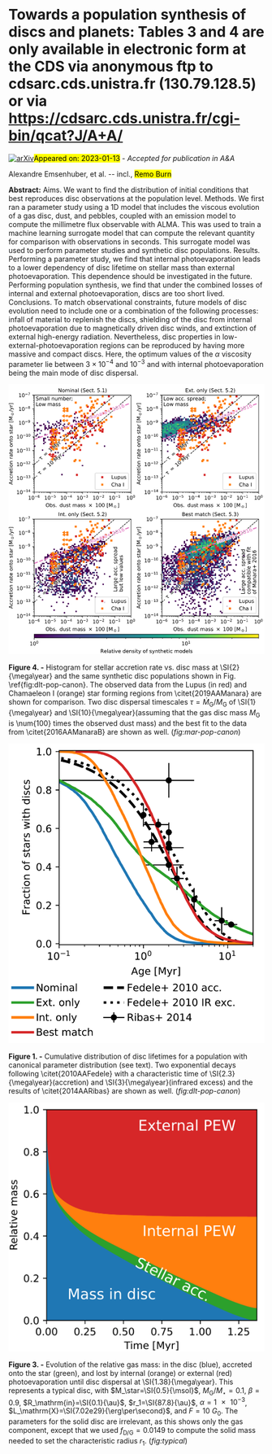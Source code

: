 <div class="macros" style="visibility:hidden;">
$\newcommand{\ensuremath}{}$
$\newcommand{\xspace}{}$
$\newcommand{\object}[1]{\texttt{#1}}$
$\newcommand{\farcs}{{.}''}$
$\newcommand{\farcm}{{.}'}$
$\newcommand{\arcsec}{''}$
$\newcommand{\arcmin}{'}$
$\newcommand{\ion}[2]{#1#2}$
$\newcommand{\textsc}[1]{\textrm{#1}}$
$\newcommand{\hl}[1]{\textrm{#1}}$
$\newcommand{\paperone}{\citetalias{2022AABurnA}}$
$\newcommand{\paperthree}{\citetalias{Disk3}}$
$\newcommand{\tabletv}{Table~3}$
$\newcommand{\tablets}{Table~4}$</div>

<div class="macros" style="visibility:hidden;">
$\newcommand{$\ensuremath$}{}$
$\newcommand{$\xspace$}{}$
$\newcommand{$\object$}[1]{\texttt{#1}}$
$\newcommand{$\farcs$}{{.}''}$
$\newcommand{$\farcm$}{{.}'}$
$\newcommand{$\arcsec$}{''}$
$\newcommand{$\arcmin$}{'}$
$\newcommand{$\ion$}[2]{#1#2}$
$\newcommand{$\textsc$}[1]{\textrm{#1}}$
$\newcommand{$\hl$}[1]{\textrm{#1}}$
$\newcommand{$\paperone$}{\citetalias{2022AABurnA}}$
$\newcommand{$\paperthree$}{\citetalias{Disk3}}$
$\newcommand{$\tabletv$}{Table~3}$
$\newcommand{$\tablets$}{Table~4}$</div>



<div id="title">

# Towards a population synthesis of discs and planets: Tables 3 and 4 are only available in electronic form at the CDS via anonymous ftp to cdsarc.cds.unistra.fr (130.79.128.5) or via https://cdsarc.cds.unistra.fr/cgi-bin/qcat?J/A+A/

</div>
<div id="comments">

[![arXiv](https://img.shields.io/badge/arXiv-2301.04656-b31b1b.svg)](https://arxiv.org/abs/2301.04656)<mark>Appeared on: 2023-01-13</mark> - _Accepted for publication in A&A_

</div>
<div id="authors">

Alexandre Emsenhuber, et al. -- incl., <mark>Remo Burn</mark>

</div>
<div id="abstract">

**Abstract:** Aims. We want to find the distribution of initial conditions that best reproduces disc observations at the population level. Methods. We first ran a parameter study using a 1D model that includes the viscous evolution of a gas disc, dust, and pebbles, coupled with an emission model to compute the millimetre flux observable with ALMA. This was used to train a machine learning surrogate model that can compute the relevant quantity for comparison with observations in seconds. This surrogate model was used to perform parameter studies and synthetic disc populations. Results. Performing a parameter study, we find that internal photoevaporation leads to a lower dependency of disc lifetime on stellar mass than external photoevaporation. This dependence should be investigated in the future. Performing population synthesis, we find that under the combined losses of internal and external photoevaporation, discs are too short lived. Conclusions. To match observational constraints, future models of disc evolution need to include one or a combination of the following processes: infall of material to replenish the discs, shielding of the disc from internal photoevaporation due to magnetically driven disc winds, and extinction of external high-energy radiation. Nevertheless, disc properties in low-external-photoevaporation regions can be reproduced by having more massive and compact discs. Here, the optimum values of the $\alpha$ viscosity parameter lie between $3\times10^{-4}$ and $10^{-3}$ and with internal photoevaporation being the main mode of disc dispersal. 

</div>

<div id="div_fig1">

<img src="tmp_2301.04656/./manara_canon_2e6.png" alt="Fig4" width="100%"/>

**Figure 4. -** Histogram for stellar accretion rate vs. disc mass at \SI{2}{\mega\year} and the same synthetic disc populations shown in Fig. \ref{fig:dlt-pop-canon}. The observed data from the Lupus (in red) and Chamaeleon I (orange) star forming regions from \citet{2019AAManara} are shown for comparison. Two disc dispersal timescales $\tau=\dot{M}_\mathrm{G}/M_\mathrm{G}$ of \SI{1}{\mega\year} and \SI{10}{\mega\year}(assuming that the gas disc mass $M_\mathrm{G}$ is \num{100} times the observed dust mass) and the best fit to the data from \citet{2016AAManaraB} are shown as well. (*fig:mar-pop-canon*)

</div>
<div id="div_fig2">

<img src="tmp_2301.04656/./disklifetimes_canon.png" alt="Fig1" width="100%"/>

**Figure 1. -** Cumulative distribution of disc lifetimes for a population with canonical parameter distribution (see text). Two exponential decays following \citet{2010AAFedele} with a characteristic time of \SI{2.3}{\mega\year}(accretion) and \SI{3}{\mega\year}(infrared excess) and the results of \citet{2014AARibas} are shown as well. (*fig:dlt-pop-canon*)

</div>
<div id="div_fig3">

<img src="tmp_2301.04656/./typical_gas_sinks.png" alt="Fig3" width="100%"/>

**Figure 3. -** Evolution of the relative gas mass: in the disc (blue), accreted onto the star (green), and lost by internal (orange) or external (red) photoevaporation until disc dispersal at \SI{1.38}{\mega\year}. This represents a typical disc, with $M_\star=\SI{0.5}{\msol}$, $M_\mathrm{G}/M_\star=\num{0.1}$, $\beta=0.9$, $R_\mathrm{in}=\SI{0.1}{\au}$, $r_1=\SI{87.8}{\au}$, $\alpha=\num{1e-3}$, $L_\mathrm{X}=\SI{7.02e29}{\erg\per\second}$, and $F=\SI{10}{G_0}$. The parameters for the solid disc are irrelevant, as this shows only the gas component, except that we used $f_\mathrm{D/G}=\num{0.0149}$ to compute the solid mass needed to set the characteristic radius $r_1$. (*fig:typical*)

</div>